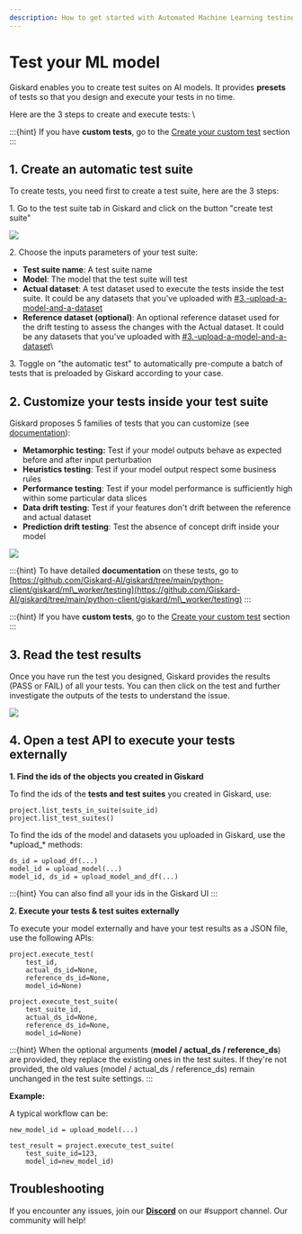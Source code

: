 ```yaml
---
description: How to get started with Automated Machine Learning testing
---
```


# Test your ML model

Giskard enables you to create test suites on AI models. It provides **presets** of tests so that you design and execute your tests in no time.&#x20;

Here are the 3 steps to create and execute tests: \


:::{hint}
If you have **custom tests**, go to the [Create your custom test](create-your-custom-test.md) section
:::

## 1. Create an automatic test suite

To create tests, you need first to create a test suite, here are the 3 steps:

&#x20;1\. Go to the test suite tab in Giskard and click on the button "create test suite"

![](<../../.gitbook/assets/Screenshot 2022-07-18 at 09.21.16.png>)

2\. Choose the inputs parameters of your test suite:

* **Test suite name**: A test suite name
* **Model**: The model that the test suite will test
* **Actual dataset**: A test dataset used to execute the tests inside the test suite. It could be any datasets that you've uploaded with [#3.-upload-a-model-and-a-dataset](../upload-your-model-deprecated/#3.-upload-a-model-and-a-dataset "mention")
* **Reference dataset (optional)**: An optional reference dataset used for the drift testing to assess the changes with the Actual dataset. It could be any datasets that you've uploaded with [#3.-upload-a-model-and-a-dataset](../upload-your-model-deprecated/#3.-upload-a-model-and-a-dataset "mention")\


3\. Toggle on "the automatic test" to automatically pre-compute a batch of tests that is preloaded by Giskard according to your case.

## 2. Customize your tests inside your test suite

Giskard proposes 5 families of tests that you can customize (see [documentation](https://github.com/Giskard-AI/giskard/tree/main/python-client/giskard/ml\_worker/testing)):

* **Metamorphic testing:** Test if your model outputs behave as expected before and after input perturbation
* **Heuristics testing**: Test if your model output respect some business rules
* **Performance testing**: Test if your model performance is sufficiently high within some particular data slices
* **Data drift testing**: Test if your features don't drift between the reference and actual dataset
* **Prediction drift testing**: Test the absence of concept drift inside your model

![](<../../.gitbook/assets/Screenshot 2022-07-18 at 10.29.32.png>)

:::{hint}
To have detailed **documentation** on these tests, go to [https://github.com/Giskard-AI/giskard/tree/main/python-client/giskard/ml\_worker/testing](https://github.com/Giskard-AI/giskard/tree/main/python-client/giskard/ml\_worker/testing)
:::

:::{hint}
If you have **custom tests**, go to the [Create your custom test](create-your-custom-test.md) section
:::

## 3. Read the test results

Once you have run the test you designed, Giskard provides the results (PASS or FAIL) of all your tests. You can then click on the test and further investigate the outputs of the tests to understand the issue.

![](<../../.gitbook/assets/Screenshot 2022-07-18 at 10.23.02.png>)

## 4. Open a test API to execute your tests externally

**1. Find the ids of the objects you created in Giskard**

To find the ids of the **tests and test suites** you created in Giskard, use:

```clike
project.list_tests_in_suite(suite_id)
project.list_test_suites()
```

To find the ids of the model and datasets you uploaded in Giskard, use the \*upload\_\* methods:

```clike
ds_id = upload_df(...)
model_id = upload_model(...)
model_id, ds_id = upload_model_and_df(...)
```

:::{hint}
You can also find all your ids in the Giskard UI
:::

**2. Execute your tests & test suites externally**

To execute your model externally and have your test results as a JSON file, use the following APIs:

```clike
project.execute_test(
    test_id,
    actual_ds_id=None,
    reference_ds_id=None,
    model_id=None)

project.execute_test_suite(
    test_suite_id,
    actual_ds_id=None,
    reference_ds_id=None,
    model_id=None)
```

:::{hint}
When the optional arguments (**model / actual\_ds / reference\_ds**) are provided, they replace the existing ones in the test suites. If they're not provided, the old values (model / actual\_ds / reference\_ds) remain unchanged in the test suite settings.
:::

**Example:**

A typical workflow can be:

```clike
new_model_id = upload_model(...)

test_result = project.execute_test_suite(
    test_suite_id=123,
    model_id=new_model_id)
```

## Troubleshooting

If you encounter any issues, join our [**Discord**](https://discord.gg/fkv7CAr3FE) on our #support channel. Our community will help!&#x20;
